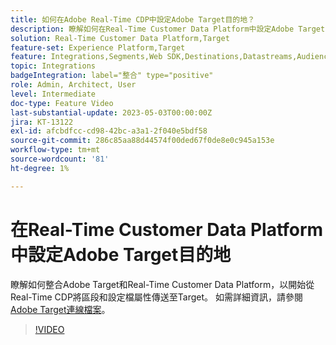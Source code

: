 ```yaml
---
title: 如何在Adobe Real-Time CDP中設定Adobe Target目的地？
description: 瞭解如何在Real-Time Customer Data Platform中設定Adobe Target目的地，以開始從Real-Time CDP傳送區段和設定檔屬性至Target。
solution: Real-Time Customer Data Platform,Target
feature-set: Experience Platform,Target
feature: Integrations,Segments,Web SDK,Destinations,Datastreams,Audiences,Experience Targeting
topic: Integrations
badgeIntegration: label="整合" type="positive"
role: Admin, Architect, User
level: Intermediate
doc-type: Feature Video
last-substantial-update: 2023-05-03T00:00:00Z
jira: KT-13122
exl-id: afcbdfcc-cd98-42bc-a3a1-2f040e5bdf58
source-git-commit: 286c85aa88d44574f00ded67f0de8e0c945a153e
workflow-type: tm+mt
source-wordcount: '81'
ht-degree: 1%

---
```


# 在Real-Time Customer Data Platform中設定Adobe Target目的地

瞭解如何整合Adobe Target和Real-Time Customer Data Platform，以開始從Real-Time CDP將區段和設定檔屬性傳送至Target。 如需詳細資訊，請參閱[Adobe Target連線檔案](https://experienceleague.adobe.com/docs/experience-platform/destinations/catalog/personalization/adobe-target-connection.html)。

>[!VIDEO](https://video.tv.adobe.com/v/3418799/?learn=on&enablevpops)
